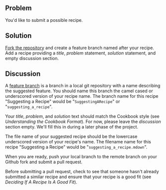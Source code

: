 ## Problem

You'd like to submit a possible recipe.

## Solution

[Fork the repository](https://github.com/emberjs/website) and create a feature branch named after your recipe. Add a recipe providing a _title_, _problem_ statement, _solution_ statement, and empty discussion section.

## Discussion

A [feature branch](http://nvie.com/posts/a-successful-git-branching-model/) is a branch in a local git repository with a name describing the suggested feature. You should name this branch the camel cased or underscored version of your recipe name. The branch name for this recipe "Suggesting a Recipe" would be "`SuggestingARecipe`" or "`suggesting_a_recipe`".

Your _title_, _problem_, and _solution_ text should match the Cookbook style (see _Understanding the Cookbook Format_). For now, please leave the _discussion_ section empty. We'll fill this in during a later phase of the project.

The file name of your suggested recipe should be the lowercase underscored version of your recipe's name. The filename name for this recipe "Suggesting a Recipe" would be "`suggesting_a_recipe.mdown`".

When you are ready, push your local branch to the remote branch on your Github fork and submit a pull request.

Before submitting a pull request, check to see that someone hasn't already submitted a similar recipe and ensure that your recipe is a good fit (see _Deciding If A Recipe Is A Good Fit_). 